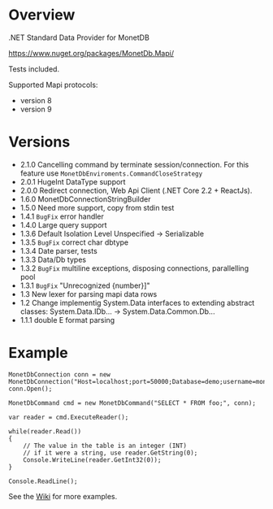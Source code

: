 # Overview

.NET Standard Data Provider for MonetDB

https://www.nuget.org/packages/MonetDb.Mapi/

Tests included.

Supported Mapi protocols:
 - version 8
 - version 9 

# Versions
 - 2.1.0 Cancelling command by terminate session/connection. For this feature use `MonetDbEnviroments.CommandCloseStrategy`
 - 2.0.1 HugeInt DataType support
 - 2.0.0 Redirect connection, Web Api Client (.NET Core 2.2 + ReactJs).
 - 1.6.0 MonetDbConnectionStringBuilder
 - 1.5.0 Need more support, copy from stdin test
 - 1.4.1 `BugFix` error handler
 - 1.4.0 Large query support
  - 1.3.6 Default Isolation Level Unspecified -> Serializable
  - 1.3.5 `BugFix` correct char dbtype
  - 1.3.4 Date parser, tests
  - 1.3.3 Data/Db types
  - 1.3.2 `BugFix` multiline exceptions, disposing connections, parallelling pool
  - 1.3.1 `BugFix` "Unrecognized {number}]"
 - 1.3 New lexer for parsing mapi data rows
 - 1.2 Change implementig System.Data interfaces to extending abstract classes: System.Data.IDb... -> System.Data.Common.Db...
 - 1.1.1 double E format parsing

# Example
```
MonetDbConnection conn = new MonetDbConnection("Host=localhost;port=50000;Database=demo;username=monetdb;password=monetdb");
conn.Open();

MonetDbCommand cmd = new MonetDbCommand("SELECT * FROM foo;", conn);

var reader = cmd.ExecuteReader();

while(reader.Read())
{
    // The value in the table is an integer (INT)
    // if it were a string, use reader.GetString(0);
    Console.WriteLine(reader.GetInt32(0));
}

Console.ReadLine();
```

See the [Wiki](https://github.com/MonetDB/MonetDB-.Net/wiki) for more examples.
